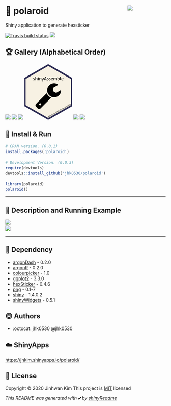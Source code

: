 # :yellow_heart: polaroid <img src = 'https://user-images.githubusercontent.com/6457691/77816407-d45f1e00-7105-11ea-8603-228f2e20d7a1.png' width = 120 align = 'right'></img>


Shiny application to generate hexsticker

<!-- badges: start -->
[![Travis build status](https://travis-ci.org/jhk0530/polaroid.svg?branch=master)](https://travis-ci.org/jhk0530/polaroid)
<img src='https://www.r-pkg.org/badges/version/polaroid'>
<!-- badges: end -->

## :trophy: Gallery (Alphabetical Order)

[<img src = 'https://user-images.githubusercontent.com/6457691/77250309-6e4c4400-6c8a-11ea-84d9-1f6b01c7f5ad.png' width = 150>](https://github.com/jhk0530/learnTidy)
[<img src = 'https://user-images.githubusercontent.com/6457691/77816407-d45f1e00-7105-11ea-8603-228f2e20d7a1.png' width = 150>](https://github.com/jhk0530/polaroid)
[<img src = 'https://user-images.githubusercontent.com/6457691/97768855-7a29ae00-1b69-11eb-8025-b637d990029c.png' width = 150>](https://github.com/jhk0530/seoultree)
[<img src = 'https://github.com/jhk0530/shinyAssemble/raw/master/shinyAssemble.png' width = 150>](https://github.com/jhk0530/shinyAssemble)
[<img src = 'https://user-images.githubusercontent.com/6457691/78387821-e7e51a00-761a-11ea-9295-cd52c9e11c6f.png' width = 150>](https://github.com/jhk0530/shinyCyJS)
[<img src = 'https://user-images.githubusercontent.com/6457691/71320252-10258e80-24ec-11ea-959c-c545f2061dda.png' width = 150>](https://github.com/jhk0530/shinyReadme)


## :wrench: Install & Run

```R
# CRAN version. (0.0.1)
install.packages('polaroid')

# Development Version. (0.0.3)
require(devtools)
devtools::install_github('jhk0530/polaroid')

library(polaroid)
polaroid()
```
------

## :rocket: Description and Running Example

<img src='https://community-cdn.rstudio.com/uploads/default/original/3X/5/4/540f6574ea21368111b5259e333c28a56fc63d3f.png'>

<br>

<img src='https://community-cdn.rstudio.com/uploads/default/original/3X/6/2/6203f5e7fe48e58d0b0887612c2e8e91e4516680.gif'>

------

## :paperclip: Dependency
* [argonDash](https://github.com/RinteRface/argonDash) - 0.2.0
* [argonR](https://github.com/RinteRface/argonR) - 0.2.0
* [colourpicker](https://github.com/daattali/colourpicker) - 1.0
* [ggplot2](https://github.com/tidyverse/ggplot2) - 3.3.0
* [hexSticker](https://github.com/GuangchuangYu/hexSticker) - 0.4.6
* [png](https://cran.r-project.org/package=png) - 0.1-7
* [shiny](https://github.com/rstudio/shiny) - 1.4.0.2
* [shinyWidgets](https://github.com/dreamRs/shinyWidgets) - 0.5.1

## :blush: Authors
* :octocat: jhk0530 [@jhk0530](https://github.com/jhk0530)

## :cloud: ShinyApps
https://jhkim.shinyapps.io/polaroid/

## :memo: License
Copyright :copyright: 2020 Jinhwan Kim
This project is [MIT](https://opensource.org/licenses/MIT) licensed

*This README was generated with :two_hearts: by [shinyReadme](http://github.com/jhk0530/shinyReadme)*
